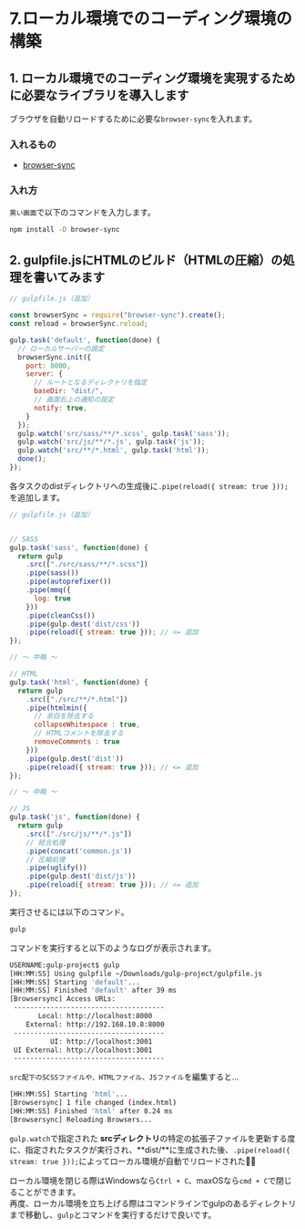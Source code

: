# 7.ローカル環境でのコーディング環境の構築

## 1. ローカル環境でのコーディング環境を実現するために必要なライブラリを導入します

ブラウザを自動リロードするために必要な`browser-sync`を入れます。

### 入れるもの
- [browser-sync](https://www.npmjs.com/package/browser-sync)

### 入れ方
`黒い画面`で以下のコマンドを入力します。

```bash
npm install -D browser-sync
```


## 2. gulpfile.jsにHTMLのビルド（HTMLの圧縮）の処理を書いてみます

```js
// gulpfile.js（追加）

const browserSync = require("browser-sync").create();
const reload = browserSync.reload;

gulp.task('default', function(done) {
  // ローカルサーバーの設定
  browserSync.init({
    port: 8000,
    server: {
      // ルートとなるディレクトリを指定
      baseDir: "dist/",
      // 画面右上の通知の設定
      notify: true,
    }
  });
  gulp.watch('src/sass/**/*.scss', gulp.task('sass'));
  gulp.watch('src/js/**/*.js', gulp.task('js'));
  gulp.watch('src/**/*.html', gulp.task('html'));
  done();
});
```

各タスクのdistディレクトリへの生成後に`.pipe(reload({ stream: true }));`を追加します。

```js
// gulpfile.js（追加）


// SASS
gulp.task('sass', function(done) {
  return gulp
    .src(["./src/sass/**/*.scss"])
    .pipe(sass())
    .pipe(autoprefixer())
    .pipe(mmq({
      log: true
    }))
    .pipe(cleanCss())
    .pipe(gulp.dest('dist/css'))
    .pipe(reload({ stream: true })); // <= 追加
});

// 〜 中略 〜

// HTML
gulp.task('html', function(done) {
  return gulp
    .src(["./src/**/*.html"])
    .pipe(htmlmin({
      // 余白を除去する
      collapseWhitespace : true,
      // HTMLコメントを除去する
      removeComments : true
    }))
    .pipe(gulp.dest('dist'))
    .pipe(reload({ stream: true })); // <= 追加
});

// 〜 中略 〜

// JS
gulp.task('js', function(done) {
  return gulp
    .src(["./src/js/**/*.js"])
    // 結合処理
    .pipe(concat('common.js'))
    // 圧縮処理
    .pipe(uglify())
    .pipe(gulp.dest('dist/js'))
    .pipe(reload({ stream: true })); // <= 追加
});
```

実行させるには以下のコマンド。
```bash
gulp
```

コマンドを実行すると以下のようなログが表示されます。
```bash
USERNAME:gulp-project$ gulp
[HH:MM:SS] Using gulpfile ~/Downloads/gulp-project/gulpfile.js
[HH:MM:SS] Starting 'default'...
[HH:MM:SS] Finished 'default' after 39 ms
[Browsersync] Access URLs:
 -------------------------------------
       Local: http://localhost:8000
    External: http://192.168.10.8:8000
 -------------------------------------
          UI: http://localhost:3001
 UI External: http://localhost:3001
 -------------------------------------
```

`src配下のSCSSファイルや、HTMLファイル、JSファイル`を編集すると…

```bash
[HH:MM:SS] Starting 'html'...
[Browsersync] 1 file changed (index.html)
[HH:MM:SS] Finished 'html' after 8.24 ms
[Browsersync] Reloading Browsers...
```

`gulp.watch`で指定された **srcディレクトリ**の特定の拡張子ファイルを更新する度に、指定されたタスクが実行され、**dist/**に生成された後、`.pipe(reload({ stream: true }));`によってローカル環境が自動でリロードされた🙌✨

ローカル環境を閉じる際はWindowsなら`Ctrl + C`、maxOSなら`cmd + C`で閉じることができます。  
再度、ローカル環境を立ち上げる際はコマンドラインでgulpのあるディレクトリまで移動し、`gulp`とコマンドを実行するだけで良いです。